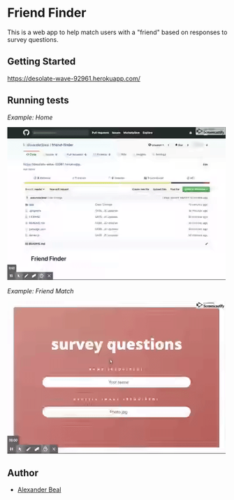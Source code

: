 # Friend Finder

This is a web app to help match users with a "friend" based on responses to survey questions. 

## Getting Started

<a href="https://desolate-wave-92961.herokuapp.com/" target="_blank">https://desolate-wave-92961.herokuapp.com/</a>

## Running tests

*Example: Home*

<img src="app/public/assets/images/demo-01.gif">

*Example: Friend Match*

<img src="app/public/assets/images/demo-02.gif">

## Author

* [Alexander Beal](https://github.com/alexanderjbeal)
